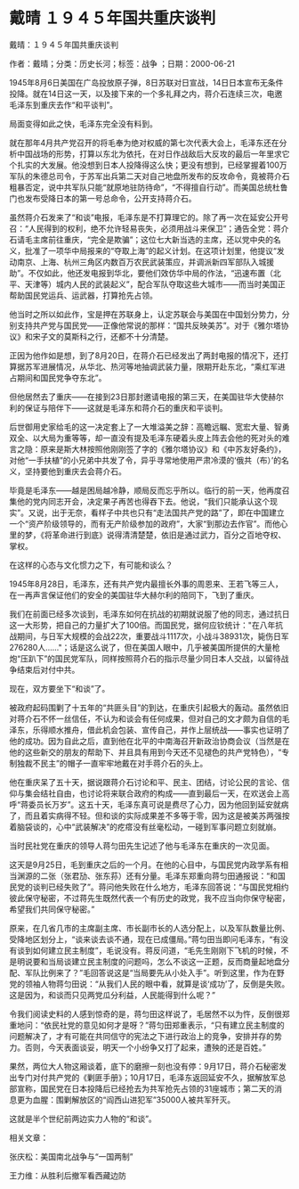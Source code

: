 # 戴晴  １９４５年国共重庆谈判  
  
戴晴：１９４５年国共重庆谈判  
作者：戴晴；分类：历史长河；标签：战争 ；日期：2000-06-21  
1945年8月6日美国在广岛投放原子弹，8日苏联对日宣战，14日日本宣布无条件投降。就在14日这一天，以及接下来的一个多礼拜之内，蒋介石连续三次，电邀毛泽东到重庆去作“和平谈判”。  
局面变得如此之快，毛泽东完全没有料到。  
就在那年4月共产党召开的将毛奉为绝对权威的第七次代表大会上，毛泽东还在分析中国战场的形势，打算以东北为依托，在对日作战敌后大反攻的最后一年里求它个扎实的大发展。他没想到日本人投降得这么快；更没有想到，已经掌握着100万军队的朱德总司令，于苏军出兵第二天对自己地盘所发布的反攻命令，竟被蒋介石粗暴否定，说中共军队只能“就原地驻防待命”，“不得擅自行动”。而美国总统杜鲁门也发布受降日本的第一号总命令，公开支持蒋介石。  
虽然蒋介石发来了“和谈”电报，毛泽东是不打算理它的。除了再一次在延安公开号召：“人民得到的权利，绝不允许轻易丧失，必须用战斗来保卫”；通告全党：蒋介石请毛主席前往重庆，“完全是欺骗”；这位七大新当选的主席，还以党中央的名义，批准了一项华中局报来的“夺取上海”的起义计划。在这项计划里，他提议“发动南京、上海、杭州三角区内数百万农民武装策应，并调派新四军部队入城援助”。不仅如此，他还发电报到华北，要他们效仿华中局的作法，“迅速布置（北平、天津等）城内人民的武装起义”，配合军队夺取这些大城市——而当时美国正帮助国民党运兵、运武器，打算抢先占领。  
他当时之所以如此作，宝是押在苏联身上，认定苏联会与美国在中国划分势力，分别支持共产党与国民党——正像他常说的那样：“国共反映美苏”。对于《雅尔塔协议》和宋子文的莫斯科之行，还都不十分清楚。  
正因为他作如是想，到了8月20日，在蒋介石已经发出了两封电报的情况下，还打算据苏军进展情况，从华北、热河等地抽调武装力量，限期开赴东北，“乘红军进占期间和国民党争夺东北”。  
但他居然去了重庆——在接到23日那封邀请电报的第三天，在美国驻华大使赫尔利的保证与陪伴下——这就是毛泽东和蒋介石的重庆和平谈判。  
后世御用史家给毛的这一决定套上了一大堆溢美之辞：高瞻远瞩、宽宏大量、智勇双全、以大局为重等等，却一直没有提及毛泽东硬着头皮上阵去会他的死对头的难言之隐：原来是斯大林按照他刚刚签了字的《雅尔塔协议》和《中苏友好条约》，对他“一手扶植”的小兄弟中共发了令，异乎寻常地使用严肃冷漠的‘俄共（布）’的名义，坚持要他到重庆去会蒋介石。  
毕竟是毛泽东——越是困局越冷静，顺局反而忘乎所以。临行的前一天，他再度召集他的党内同志开会，决定果子再苦也得吞下去。他说，“我们只能承认这个现实”。又说，出于无奈，看样子中共也只有“走法国共产党的路”了，即在中国建立一个“资产阶级领导的，而有无产阶级参加的政府”，大家“到那边去作官”。而他心里的梦，《将革命进行到底》说得清清楚楚，依旧是通过武力，百分之百地夺权、掌权。  
在这样的心态与文化惯力之下，有可能和谈么？  
1945年8月28日，毛泽东，还有共产党内最擅长外事的周恩来、王若飞等三人，在一再声言保证他们的安全的美国驻华大赫尔利的陪同下，飞到了重庆。  
我们在前面已经多次谈到，毛泽东如何在抗战的初期就说服了他的同志，通过抗日这一大形势，把自己的力量扩大了100倍。而国民党，据何应钦统计："在八年抗战期间，与日军大规模的会战22次，重要战斗1117次，小战斗38931次，毙伤日军276280人……"；话是这么说了，但在美国人眼中，几乎被美国所提供的大量枪炮“压趴下”的国民党军队，同样按照蒋介石的指示尽量少同日本人交战，以留待战争结束后对付中共。  
现在，双方要坐下“和谈”了。  
被政府起码围剿了十五年的“共匪头目”的到达，在重庆引起极大的轰动。虽然依旧对蒋介石不怀一丝信任，不认为和谈会有任何成果，但对自己的文才颇为自信的毛泽东，乐得顺水推舟，借此机会包装、宣传自己，并作上层统战——事实也证明了他的成功。因为自此之后，直到他在北平的中南海召开新政治协商会议（当然是在他的这些新交的朋友的帮助下、并且具有用到今天还不见褪色的共产党特色），“专制独裁不民主”的帽子一直牢牢地戴在对手蒋介石的头上。  
他在重庆呆了五十天，据说跟蒋介石讨论和平、民主、团结，讨论公民的言论、信仰与集会结社自由，也讨论将来联合政府的构成——直到最后一天，在欢送会上高呼“蒋委员长万岁”。这五十天，毛泽东真可说是费尽了心力，因为他回到延安就病了，而且着实病得不轻。但和谈的实际成果差不多等于零，因为这是被美苏两强按着脑袋谈的，心中“武装解决”的疙瘩没有丝毫松动，一碰到军事问题立刻就崩。  
当时民社党在重庆的领导人蒋匀田先生记述了他与毛泽东在重庆的一次见面。  
这天是9月25日，毛到重庆之后的一个月。在他的心目中，与国民党内政学系有相当渊源的二张（张君劢、张东荪）还有分量。毛泽东郑重向蒋匀田通报说：“和国民党的谈判已经失败了”。蒋问他失败在什么地方，毛泽东回答说：“与国民党相约彼此保守秘密，不过蒋先生既然代表一个有历史的政党，我不应当向你保守秘密，希望我们共同保守秘密。”  
原来，在几省几市的主席副主席、市长副市长的人选分配上，以及军队数量比例、受降地区划分上，“谈来谈去谈不通，现在已成僵局。”蒋匀田当即问毛泽东，“有没有谈到如何建立民主制度”，毛说没有。蒋反问道，“毛先生刚刚下飞机的时候，不是明说要和当局谈建立民主制度的问题吗，怎么不谈这一正题，反而商量起地盘分配、军队比例来了？”毛回答说这是“当局要先从小处入手”。听到这里，作为在野党的领袖人物蒋匀田说：“从我们人民的眼中看，就算是谈‘成功’了，反倒是失败。这是因为，和谈而只见两党瓜分利益，人民能得到什么呢？”  
令我们阅读史料的人感到惊奇的是，蒋匀田这样说了，毛居然不以为忤，反倒很郑重地问：“依民社党的意见如何才是呀？”蒋匀田郑重表示，“只有建立民主制度的问题解决了，才有可能在共同信守的宪法之下进行政治上的竞争，安排并存的势力。否则，今天表面谈妥，明天一个小纷争又打了起来，遭殃的还是百姓。”  
果然，两位大人物这厢谈着，底下的磨擦一刻也没有停：9月17日，蒋介石秘密发出专门对付共产党的《剿匪手册》；10月17日，毛泽东返回延安不久，据解放军总部宣称，国民党在日本投降后已经抢去为共军抢先占领的31座城市；第二天的消息更为血腥：围剿解放区的“阎西山进犯军”35000人被共军歼灭。  
这就是半个世纪前两边实力人物的“和谈”。  
  
相关文章：  
张庆松：美国南北战争与“一国两制”  
王力维：从胜利后撤军看西藏边防